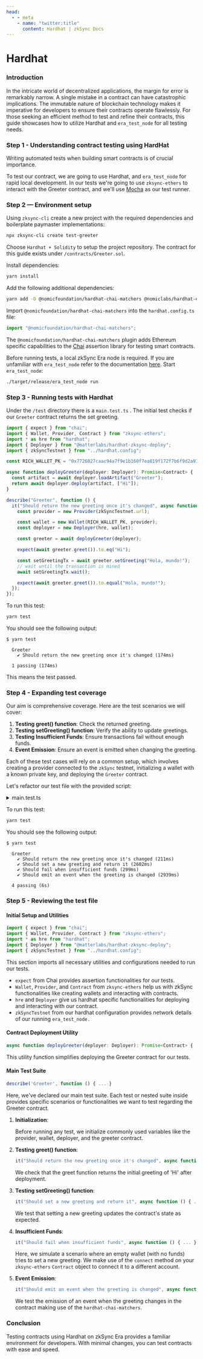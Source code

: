 ```yaml
---
head:
  - - meta
    - name: "twitter:title"
      content: Hardhat | zkSync Docs
---
```


# Hardhat

### Introduction

In the intricate world of decentralized applications, the margin for error is remarkably narrow. A single mistake in a contract can have catastrophic implications. The immutable nature of blockchain technology makes it imperative for developers to ensure their contracts operate flawlessly. For those seeking an efficient method to test and refine their contracts, this guide showcases how to utilize Hardhat and `era_test_node` for all testing needs.

### Step 1 - Understanding contract testing using HardHat

Writing automated tests when building smart contracts is of crucial importance.

To test our contract, we are going to use Hardhat, and `era_test_node` for rapid local development. In our tests we're going to use `zksync-ethers` to interact with the Greeter contract, and we'll use [Mocha](https://mochajs.org/) as our test runner.

### Step 2 — Environment setup

Using `zksync-cli` create a new project with the required dependencies and boilerplate paymaster implementations:

```bash
npx zksync-cli create test-greeter
```

Choose `Hardhat + Solidity` to setup the project repository. The contract for this guide exists under `/contracts/Greeter.sol`.

Install dependencies:

```bash
yarn install
```

Add the following additional dependencies:

```bash
yarn add -D @nomicfoundation/hardhat-chai-matchers @nomiclabs/hardhat-ethers
```

Import `@nomicfoundation/hardhat-chai-matchers` into the `hardhat.config.ts` file:

```typescript
import "@nomicfoundation/hardhat-chai-matchers";
```

The `@nomicfoundation/hardhat-chai-matchers` plugin adds Ethereum specific capabilities to the [Chai](https://www.chaijs.com/) assertion library for testing smart contracts.

Before running tests, a local zkSync Era node is required. If you are unfamiliar with `era_test_node` refer to the documentation [here](era-test-node/). Start `era_test_node`:

```bash
./target/release/era_test_node run
```

### Step 3 - Running tests with Hardhat <a href="#writing-tests" id="writing-tests"></a>

Under the `/test` directory there is a `main.test.ts` . The initial test checks if our `Greeter` contract returns the set greeting.

```typescript
import { expect } from "chai";
import { Wallet, Provider, Contract } from "zksync-ethers";
import * as hre from "hardhat";
import { Deployer } from "@matterlabs/hardhat-zksync-deploy";
import { zkSyncTestnet } from "../hardhat.config";

const RICH_WALLET_PK = "0x7726827caac94a7f9e1b160f7ea819f172f7b6f9d2a97f992c38edeab82d4110";

async function deployGreeter(deployer: Deployer): Promise<Contract> {
  const artifact = await deployer.loadArtifact("Greeter");
  return await deployer.deploy(artifact, ["Hi"]);
}

describe("Greeter", function () {
  it("Should return the new greeting once it's changed", async function () {
    const provider = new Provider(zkSyncTestnet.url);

    const wallet = new Wallet(RICH_WALLET_PK, provider);
    const deployer = new Deployer(hre, wallet);

    const greeter = await deployGreeter(deployer);

    expect(await greeter.greet()).to.eq("Hi");

    const setGreetingTx = await greeter.setGreeting("Hola, mundo!");
    // wait until the transaction is mined
    await setGreetingTx.wait();

    expect(await greeter.greet()).to.equal("Hola, mundo!");
  });
});
```

To run this test:

```bash
yarn test
```

You should see the following output:

```
$ yarn test

  Greeter
    ✔ Should return the new greeting once it's changed (174ms)

  1 passing (174ms)
```

This means the test passed.

### Step 4 - Expanding test coverage

Our aim is comprehensive coverage. Here are the test scenarios we will cover:

1. **Testing greet() function**: Check the returned greeting.
2. **Testing setGreeting() function**: Verify the ability to update greetings.
3. **Testing Insufficient Funds**: Ensure transactions fail without enough funds.
4. **Event Emission**: Ensure an event is emitted when changing the greeting.

Each of these test cases will rely on a common setup, which involves creating a provider connected to the `zkSync` testnet, initializing a wallet with a known private key, and deploying the `Greeter` contract.

Let's refactor our test file with the provided script:

<details>

<summary>main.test.ts</summary>

```typescript
import { expect } from "chai";
import { Wallet, Provider, Contract } from "zksync-ethers";
import * as hre from "hardhat";
import { Deployer } from "@matterlabs/hardhat-zksync-deploy";
import { zkSyncTestnet } from "../hardhat.config";

const RICH_WALLET_PK = "0x7726827caac94a7f9e1b160f7ea819f172f7b6f9d2a97f992c38edeab82d4110";

// Deploy the Greeter contract
async function deployGreeter(deployer: Deployer): Promise<Contract> {
  // Load the Greeter contract artifact
  const artifact = await deployer.loadArtifact("Greeter");
  // Deploy the contract with an initial greeting
  return await deployer.deploy(artifact, ["Hi"]);
}

describe("Greeter", function () {
  let greeter;
  let wallet;
  let deployer;

  // Initialize commonly used variables before running the tests
  before(async function () {
    // Create a provider connected to the zkSync testnet
    const provider = new Provider(zkSyncTestnet.url);

    // Create a wallet instance using the rich wallet's private key
    wallet = new Wallet(RICH_WALLET_PK, provider);
    // Create a deployer instance for contract deployments
    deployer = new Deployer(hre, wallet);
    // Deploy the Greeter contract
    greeter = await deployGreeter(deployer);
  });

  // Test the greet() function
  it("Should return the new greeting once it's changed", async function () {
    // Ensure the greet function returns the initial greeting after deployment
    expect(await greeter.greet()).to.eq("Hi");
  });

  // Test the setGreeting() function
  it("Should set a new greeting and return it", async function () {
    // Set a new greeting
    const setGreetingTx = await greeter.setGreeting("Hola, mundo!");
    // Wait for the transaction to be confirmed
    await setGreetingTx.wait();

    // Ensure the greet function returns the newly set greeting
    expect(await greeter.greet()).to.equal("Hola, mundo!");
  });

  // Test for lack of funds (or other tx failures)
  it("Should fail when insufficient funds", async function () {
    // Create an empty wallet with no funds
    const userWallet = Wallet.createRandom();
    // Connect the empty wallet to the greeter contract and attempt to set a new greeting
    try {
      await greeter.connect(userWallet).setGreeting("fail");
      // The following line should not be reached if the transaction fails
      expect(true).to.equal(false);
    } catch (e) {
      // Expect an error to be thrown for the transaction
      expect(e).to.exist;
    }
  });

  // Test event emission
  it("Should emit an event when the greeting is changed", async function () {
    const newGreeting = "Bonjour, monde!";
    // Use the provided .emit method to test event emissions
    await expect(greeter.setGreeting(newGreeting)).to.emit(greeter, "GreetingChanged").withArgs(newGreeting);
  });
});
```

</details>

To run this test:

```bash
yarn test
```

You should see the following output:

```
$ yarn test

  Greeter
    ✔ Should return the new greeting once it's changed (211ms)
    ✔ Should set a new greeting and return it (2682ms)
    ✔ Should fail when insufficient funds (299ms)
    ✔ Should emit an event when the greeting is changed (2939ms)

  4 passing (6s)
```

### Step 5 - Reviewing the test file

#### Initial Setup and Utilities

```typescript
import { expect } from "chai";
import { Wallet, Provider, Contract } from "zksync-ethers";
import * as hre from "hardhat";
import { Deployer } from "@matterlabs/hardhat-zksync-deploy";
import { zkSyncTestnet } from "../hardhat.config";
```

This section imports all necessary utilities and configurations needed to run our tests.

- `expect` from Chai provides assertion functionalities for our tests.
- `Wallet`, `Provider`, and `Contract` from `zksync-ethers` help us with zkSync functionalities like creating wallets and interacting with contracts.
- `hre` and `Deployer` give us hardhat specific functionalities for deploying and interacting with our contract.
- `zkSyncTestnet` from our hardhat configuration provides network details of our running `era_test_node.`

#### Contract Deployment Utility

```javascript
async function deployGreeter(deployer: Deployer): Promise<Contract> { ... }
```

This utility function simplifies deploying the Greeter contract for our tests.

#### Main Test Suite

```javascript
describe('Greeter', function () { ... }
```

Here, we've declared our main test suite. Each test or nested suite inside provides specific scenarios or functionalities we want to test regarding the Greeter contract.

1.  **Initialization**:

    Before running any test, we initialize commonly used variables like the provider, wallet, deployer, and the greeter contract.

2.  **Testing greet() function**:

    ```javascript
    it("Should return the new greeting once it's changed", async function () { ... });
    ```

    We check that the greet function returns the initial greeting of 'Hi' after deployment.

3.  **Testing setGreeting() function**:

    ```javascript
    it("Should set a new greeting and return it", async function () { ... });
    ```

    We test that setting a new greeting updates the contract's state as expected.

4.  **Insufficient Funds**:

    ```javascript
    it("Should fail when insufficient funds", async function () { ... });
    ```

    Here, we simulate a scenario where an empty wallet (with no funds) tries to set a new greeting. We make use of the `connect` method on your `zksync-ethers` `Contract` object to connect it to a different account.

5.  **Event Emission**:

    ```javascript
    it("Should emit an event when the greeting is changed", async function () { ... });
    ```

    We test the emission of an event when the greeting changes in the contract making use of the `hardhat-chai-matchers`.

### Conclusion

Testing contracts using Hardhat on zkSync Era provides a familiar environment for developers. With minimal changes, you can test contracts with ease and speed.
